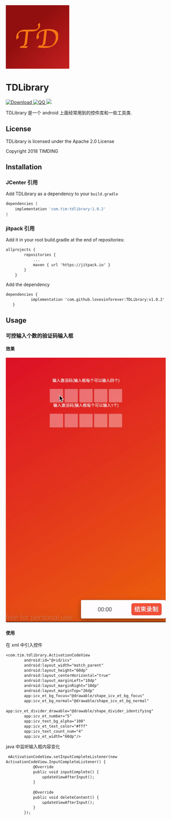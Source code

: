 <img src="screenshots/TD.png" width="200">

# TDLibrary
[ ![Download](https://api.bintray.com/packages/timding/TDLibrary/tdlibrary/images/download.svg) ](https://bintray.com/timding/TDLibrary/tdlibrary/_latestVersion)
[ ![QQ](https://img.shields.io/badge/QQ-514387454-orange.svg) ](https://timding.top)[![](https://jitpack.io/v/lovexinforever/TDLibrary.svg)](https://jitpack.io/#lovexinforever/TDLibrary)


TDLibrary 是一个 android 上面经常用到的控件库和一些工具类.

## License

TDLibrary is licensed under the Apache 2.0 License

Copyright 2018 TIMDING


## Installation

### JCenter 引用

Add TDLibrary as a dependency to your `build.gradle`
```groovy
dependencies {
    implementation 'com.tim:tdlibrary:1.0.2'
}
```

### jitpack 引用

Add it in your root build.gradle at the end of repositories:
```
allprojects {
		repositories {
			...
			maven { url 'https://jitpack.io' }
		}
	}
```

 Add the dependency
 ```
 dependencies {
	        implementation 'com.github.lovexinforever:TDLibrary:v1.0.2'
	}
 ```

## Usage

### 可控输入个数的验证码输入框

#### 效果
![验证码](https://raw.githubusercontent.com/lovexinforever/blog_img/master/ezgif.com-video-to-gif.gif)
#### 使用

在 xml 中引入控件
```
<com.tim.tdlibrary.ActivationCodeView
        android:id="@+id/icv"
        android:layout_width="match_parent"
        android:layout_height="60dp"
        android:layout_centerHorizontal="true"
        android:layout_marginLeft="10dp"
        android:layout_marginRight="10dp"
        android:layout_marginTop="26dp"
        app:icv_et_bg_focus="@drawable/shape_icv_et_bg_focus"
        app:icv_et_bg_normal="@drawable/shape_icv_et_bg_normal"
        app:icv_et_divider_drawable="@drawable/shape_divider_identifying"
        app:icv_et_number="5"
        app:icv_text_bg_alpha="100"
        app:icv_et_text_color="#fff"
        app:icv_text_count_num="4"
        app:icv_et_width="60dp"/>
```
java 中监听输入框内容变化
```
 mActivationCodeView.setInputCompleteListener(new ActivationCodeView.InputCompleteListener() {
            @Override
            public void inputComplete() {
                updateViewAfterInput();
            }

            @Override
            public void deleteContent() {
                updateViewAfterInput();
            }
        });
```